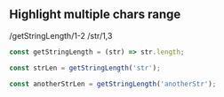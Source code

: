 ## Highlight multiple chars range

/getStringLength/1-2 /str/1,3

```js /getStringLength/1-2 /str/1,3
const getStringLength = (str) => str.length;

const strLen = getStringLength('str');

const anotherStrLen = getStringLength('anotherStr');
```
